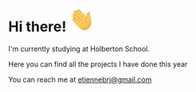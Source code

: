 # Hi there! <img src="https://raw.githubusercontent.com/ABSphreak/ABSphreak/master/gifs/Hi.gif" width="50" height="50" />

I'm currently studying at Holberton School.

Here you can find all the projects I have done this year

You can reach me at etiennebrj@gmail.com

